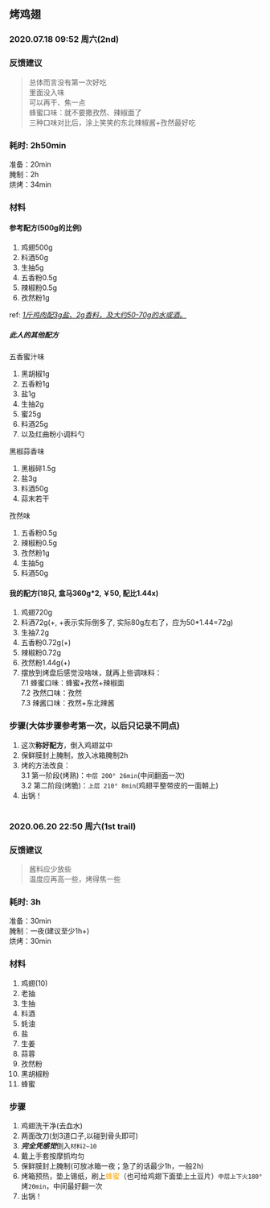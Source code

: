## 烤鸡翅

### 2020.07.18 09:52 周六(2nd)

### 反馈建议
> 总体而言没有第一次好吃  
> 里面没入味  
> 可以再干、焦一点  
> 蜂蜜口味：就不要撒孜然、辣椒面了  
> 三种口味对比后，涂上笑笑的东北辣椒酱+孜然最好吃

### 耗时: 2h50min
准备：20min  
腌制：2h  
烘烤：34min  

### 材料
#### 参考配方(500g的比例)
1. 鸡翅500g
2. 料酒50g
3. 生抽5g
4. 五香粉0.5g
5. 辣椒粉0.5g
6. 孜然粉1g

ref: <u>*1斤鸡肉配3g盐、2g香料，及大约50-70g的水或酒。</u>*

##### 此人的其他配方

五香蜜汁味
1. 黑胡椒1g
2. 五香粉1g
3. 盐1g
4. 生抽2g
5. 蜜25g
6. 料酒25g
7. 以及红曲粉小调料勺

黑椒蒜香味
1. 黑椒碎1.5g
2. 盐3g
3. 料酒50g
4. 蒜末若干

孜然味
1. 五香粉0.5g
2. 辣椒粉0.5g
3. 孜然粉1g
4. 生抽5g
5. 料酒50g

#### 我的配方(18只, 盒马360g*2, ￥50, 配比1.44x)
1. 鸡翅720g
2. 料酒72g(+, +表示实际倒多了, 实际80g左右了，应为50*1.44=72g)
3. 生抽7.2g
4. 五香粉0.72g(+)
5. 辣椒粉0.72g
6. 孜然粉1.44g(+)
7. 摆放到烤盘后感觉没啥味，就再上些调味料：  
  7.1 蜂蜜口味：蜂蜜+孜然+辣椒面  
  7.2 孜然口味：孜然  
  7.3 辣酱口味：孜然+东北辣酱

### 步骤(大体步骤参考第一次，以后只记录不同点)
1. 这次**称好配方**，倒入鸡翅盆中
2. 保鲜膜封上腌制，放入冰箱腌制2h
3. 烤的方法改良：  
  3.1 第一阶段(烤熟)：`中层 200° 26min`(中间翻面一次)  
  3.2 第二阶段(烤脆)：`上层 210° 8min`(鸡翅平整带皮的一面朝上)
4. 出锅！


#


### 2020.06.20 22:50 周六(1st trail)

### 反馈建议
> 酱料应少放些  
> 温度应再高一些，烤得焦一些

### 耗时: 3h
准备：30min  
腌制：一夜(建议至少1h+)   
烘烤：30min  

### 材料
1. 鸡翅(10)
2. 老抽
3. 生抽
4. 料酒
5. 蚝油
6. 盐
7. 生姜
8. 蒜蓉
9. 孜然粉
10. 黑胡椒粉
11. 蜂蜜

### 步骤
1. 鸡翅洗干净(去血水)
2. 两面改刀(划3道口子,以碰到骨头即可)
3. ***完全凭感觉***倒入`材料2~10`
4. 戴上手套按摩抓均匀
5. 保鲜膜封上腌制(可放冰箱一夜；急了的话最少1h，一般2h)
6. 烤箱预热，垫上<a>锡纸</a>，刷上<span style='color:orange'>蜂蜜</span>（也可给鸡翅下面垫上土豆片）`中层上下火180°`烤`20min`，中间最好翻一次
7. 出锅！

